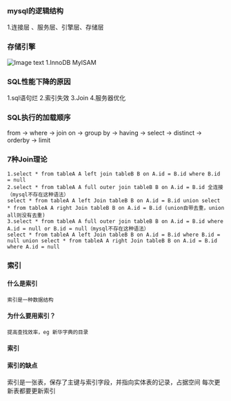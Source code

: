 ### mysql的逻辑结构
1.连接层 、服务层、引擎层、存储层
### 存储引擎
![Image text](../m1-1.png)
1.InnoDB MyISAM
### SQL性能下降的原因
1.sql语句烂
2.索引失效
3.Join
4.服务器优化
### SQL执行的加载顺序
from -> where -> join on -> group by -> having -> select -> distinct -> orderby -> limit
### 7种Join理论
```
1.select * from tableA A left join tableB B on A.id = B.id where B.id = null
2.select * from tableA A full outer join tableB B on A.id = B.id 全连接（mysql不存在这种语法）
select * from tableA A left Join tableB B on A.id = B.id union select * from tableA A right Join tableB B on A.id = B.id (union自带去重，union all则没有去重)
3.select * from tableA A full outer join tableB B on A.id = B.id where A.id = null or B.id = null（mysql不存在这种语法）
select * from tableA A left Join tableB B on A.id = B.id where B.id = null union select * from tableA A right Join tableB B on A.id = B.id where A.id = null
```
### 索引
#### 什么是索引
```
索引是一种数据结构

```
#### 为什么要用索引？
```
提高查找效率，eg 新华字典的目录
```
#### 索引

#### 索引的缺点
索引是一张表，保存了主键与索引字段，并指向实体表的记录，占据空间
每次更新表都要更新索引
